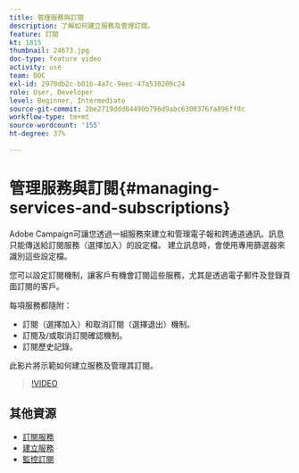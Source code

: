 ```yaml
---
title: 管理服務與訂閱
description: 了解如何建立服務及管理訂閱。
feature: 訂閱
kt: 1815
thumbnail: 24673.jpg
doc-type: feature video
activity: use
team: DOC
exl-id: 2970db2c-b01b-4a7c-9eec-47a530209c24
role: User, Developer
level: Beginner, Intermediate
source-git-commit: 2be2719ddd84490b796d9abc6300376fa896ff0c
workflow-type: tm+mt
source-wordcount: '155'
ht-degree: 37%

---
```


# 管理服務與訂閱{#managing-services-and-subscriptions}

Adobe Campaign可讓您透過一組服務來建立和管理電子報和跨通道通訊。訊息只能傳送給訂閱服務（選擇加入）的設定檔。 建立訊息時，會使用專用篩選器來識別這些設定檔。

您可以設定訂閱機制，讓客戶有機會訂閱這些服務，尤其是透過電子郵件及登錄頁面訂閱的客戶。

每項服務都隨附：

* 訂閱（選擇加入）和取消訂閱（選擇退出）機制。
* 訂閱及/或取消訂閱確認機制。
* 訂閱歷史記錄。

此影片將示範如何建立服務及管理其訂閱。

>[!VIDEO](https://video.tv.adobe.com/v/24673?quality=12)

## 其他資源

* [訂閱服務](https://docs.adobe.com/content/help/en/campaign-standard/using/managing-processes-and-data/data-management-activities/subscription-services.html)
* [建立服務](https://docs.adobe.com/content/help/en/campaign-standard/using/profiles-and-audiences/managing-subscriptions/creating-a-service.html)
* [監控訂閱](https://docs.adobe.com/content/help/en/campaign-standard/using/profiles-and-audiences/managing-subscriptions/monitoring-subscriptions.html)
